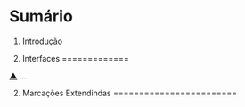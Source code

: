 Sumário                                                                                                                                    <a name="summary"></a>
=======

1. [Introdução](#intro)

1. Interfaces                                                                                                                              <a name="intro"></a>
=============

[▲](#summary) ...


2. Marcações Extendindas
========================